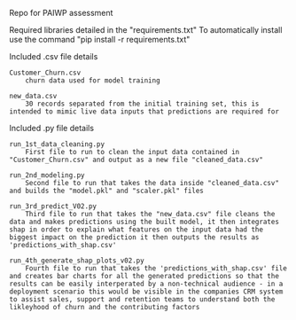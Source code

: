 Repo for PAIWP assessment

Required libraries detailed in the "requirements.txt"
To automatically install use the command "pip install -r requirements.txt"


Included .csv file details

    Customer_Churn.csv
        churn data used for model training

    new_data.csv
        30 records separated from the initial training set, this is intended to mimic live data inputs that predictions are required for

Included .py file details

    run_1st_data_cleaning.py
        First file to run to clean the input data contained in "Customer_Churn.csv" and output as a new file "cleaned_data.csv"

    run_2nd_modeling.py
        Second file to run that takes the data inside "cleaned_data.csv" and builds the "model.pkl" and "scaler.pkl" files

    run_3rd_predict_V02.py
        Third file to run that takes the "new_data.csv" file cleans the data and makes predictions using the built model, it then integrates shap in order to explain what features on the input data had the biggest impact on the prediction it then outputs the results as 'predictions_with_shap.csv'

    run_4th_generate_shap_plots_v02.py
        Fourth file to run that takes the 'predictions_with_shap.csv' file and creates bar charts for all the generated predictions so that the results can be easily interperated by a non-technical audience - in a deployment scenario this would be visible in the companies CRM system to assist sales, support and retention teams to understand both the likleyhood of churn and the contributing factors